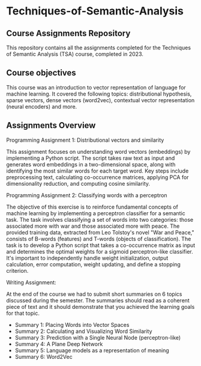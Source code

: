 # Techniques-of-Semantic-Analysis
## Course Assignments Repository
This repository contains all the assignments completed for the Techniques of Semantic Analysis (TSA) course, completed in 2023. 

## Course objectives
This course was an introduction to vector representation of language for machine learning. It covered the following topics: distributional hypothesis, sparse vectors, dense vectors (word2vec), contextual vector representation (neural encoders) and more.

## Assignments Overview
Programming Assignment 1: Distributional vectors and similarity

This assignment focuses on understanding word vectors (embeddings) by implementing a Python script. The script takes raw text as input and generates word embeddings in a two-dimensional space, along with identifying the most similar words for each target word. Key steps include preprocessing text, calculating co-occurrence matrices, applying PCA for dimensionality reduction, and computing cosine similarity.

Programming Assignment 2: Classifying words with a perceptron

The objective of this exercise is to reinforce fundamental concepts of machine learning by implementing a perceptron classifier for a semantic task. The task involves classifying a set of words into two categories: those associated more with war and those associated more with peace. The provided training data, extracted from Leo Tolstoy's novel "War and Peace," consists of B-words (features) and T-words (objects of classification). The task is to develop a Python script that takes a co-occurrence matrix as input and determines the optimal weights for a sigmoid perceptron-like classifier. It's important to independently handle weight initialization, output calculation, error computation, weight updating, and define a stopping criterion.

Writing Assignment:

At the end of the course we had to submit short summaries on 6 topics discussed during the semester. The summaries should read as a coherent piece of text and it should demonstrate that you achieved the learning goals for that topic.

- Summary 1: Placing Words into Vector Spaces
- Summary 2: Calculating and Visualizing Word Similarity
- Summary 3: Prediction with a Single Neural Node (perceptron-like)
- Summary 4: A Plane Deep Network
- Summary 5: Language models as a representation of meaning
- Summary 6: Word2Vec

